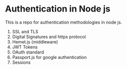 # Authentication in Node js
 
This is a repo for authentication methodologies in node js. 
1. SSL and TLS 
2. Digital Signatures and https protocol
3. Hemet.js (middleware)
4. JWT Tokens
5. OAuth standard
6. Passport.js for google authentication
7. Sessions
